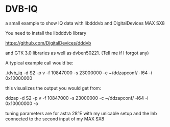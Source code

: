 # DVB-IQ
a small example to show IQ data with libdddvb and DigitalDevices MAX SX8


You need to install the libdddvb library 

https://github.com/DigitalDevices/dddvb

and GTK 3.0 libraries as well as dvben50221.
(Tell me if I forgot any)

A typical example call would be:

./dvb_iq -d S2 -p v -f 10847000  -s 23000000  -c ~/ddzapconf/ -l64 -i 0x10000000

this visualizes the output you would get from:

ddzap -d S2 -p v -f 10847000  -s 23000000  -c ~/ddzapconf/ -l64 -i 0x10000000 -o

tuning parameters are for astra 28°E with my unicable setup and the lnb 
connected to the second input of my MAX SX8

